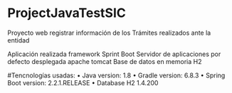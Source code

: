 # ProjectJavaTestSIC
Proyecto web registrar información de los Trámites realizados ante la entidad

Aplicación realizada framework Sprint Boot 
Servidor de aplicaciones por defecto desplegada apache tomcat
Base de datos en memoria H2



#Tencnologías usadas:
•	Java version: 1.8
•	Gradle version: 6.8.3
•	Spring Boot version: 2.2.1.RELEASE
•	Database H2 1.4.200

